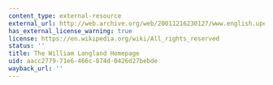 ```yaml
---
content_type: external-resource
external_url: http://web.archive.org/web/20011216230127/www.english.upenn.edu/~lwarner/piers.html/
has_external_license_warning: true
license: https://en.wikipedia.org/wiki/All_rights_reserved
status: ''
title: The William Langland Homepage
uid: aacc2779-71e6-466c-874d-0426d27bebde
wayback_url: ''
---
```

